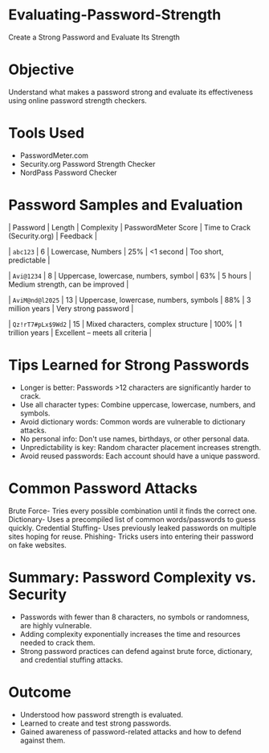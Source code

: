 # Evaluating-Password-Strength
Create a Strong Password and Evaluate Its Strength

# Objective
Understand what makes a password strong and evaluate its effectiveness using online password strength checkers.

# Tools Used
-  PasswordMeter.com
-  Security.org Password Strength Checker
-  NordPass Password Checker

# Password Samples and Evaluation

| Password | Length | Complexity    | PasswordMeter Score | Time to Crack (Security.org) | Feedback |

| `abc123` | 6 | Lowercase, Numbers | 25% | <1 second | Too short, predictable |

| `Avi@1234` | 8 | Uppercase, lowercase, numbers, symbol | 63% | 5 hours | Medium strength, can be improved |

| `AviM@nd@l2025` | 13 | Uppercase, lowercase, numbers, symbols | 88% | 3 million years | Very strong password |

| `Qz!rT7#pLx$9Wd2` | 15 | Mixed characters, complex structure | 100% | 1 trillion years | Excellent – meets all criteria |

# Tips Learned for Strong Passwords
- Longer is better: Passwords >12 characters are significantly harder to crack.
- Use all character types: Combine uppercase, lowercase, numbers, and symbols.
- Avoid dictionary words: Common words are vulnerable to dictionary attacks.
- No personal info: Don't use names, birthdays, or other personal data.
- Unpredictability is key: Random character placement increases strength.
- Avoid reused passwords: Each account should have a unique password.

# Common Password Attacks
  Brute Force- Tries every possible combination until it finds the correct one. 
  Dictionary- Uses a precompiled list of common words/passwords to guess quickly. 
  Credential Stuffing- Uses previously leaked passwords on multiple sites hoping for reuse. 
  Phishing- Tricks users into entering their password on fake websites. 

# Summary: Password Complexity vs. Security
- Passwords with fewer than 8 characters, no symbols or randomness, are highly vulnerable.
- Adding complexity exponentially increases the time and resources needed to crack them.
- Strong password practices can defend against brute force, dictionary, and credential stuffing attacks.

# Outcome
- Understood how password strength is evaluated.
- Learned to create and test strong passwords.
- Gained awareness of password-related attacks and how to defend against them.
